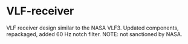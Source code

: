 # VLF-receiver
VLF receiver design similar to the NASA VLF3. Updated components, repackaged, added 60 Hz notch filter. NOTE: not sanctioned by NASA.
